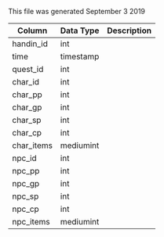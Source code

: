This file was generated September 3 2019

| Column     | Data Type | Description |
| ---------- | --------- | ----------- |
| handin_id  | int       |             |
| time       | timestamp |             |
| quest_id   | int       |             |
| char_id    | int       |             |
| char_pp    | int       |             |
| char_gp    | int       |             |
| char_sp    | int       |             |
| char_cp    | int       |             |
| char_items | mediumint |             |
| npc_id     | int       |             |
| npc_pp     | int       |             |
| npc_gp     | int       |             |
| npc_sp     | int       |             |
| npc_cp     | int       |             |
| npc_items  | mediumint |             |